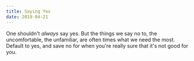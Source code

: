 ```yaml
---
title: Saying Yes
date: 2019-04-21
---
```


One shouldn't _always_ say yes. But the things we say no to, the uncomfortable, the unfamiliar, are often times what we need the most. Default to yes, and save no for when you're really sure that it's not good for you.

